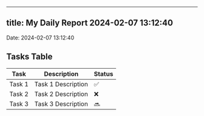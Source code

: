 
---
title: My Daily Report 2024-02-07 13:12:40
---

Date: 2024-02-07 13:12:40

## Tasks Table

| Task | Description | Status |
|------|-------------|--------|
| Task 1 | Task 1 Description | ✅ |
| Task 2 | Task 2 Description | ❌ |
| Task 3 | Task 3 Description | 🔜 |
